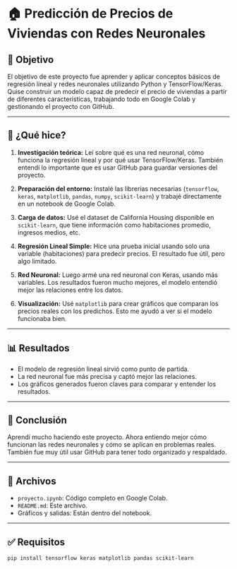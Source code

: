 # 🏠 Predicción de Precios de Viviendas con Redes Neuronales

## 🎯 Objetivo

El objetivo de este proyecto fue aprender y aplicar conceptos básicos de regresión lineal y redes neuronales utilizando Python y TensorFlow/Keras. Quise construir un modelo capaz de predecir el precio de viviendas a partir de diferentes características, trabajando todo en Google Colab y gestionando el proyecto con GitHub.

---

## 🔧 ¿Qué hice?

1. **Investigación teórica:** Leí sobre qué es una red neuronal, cómo funciona la regresión lineal y por qué usar TensorFlow/Keras. También entendí lo importante que es usar GitHub para guardar versiones del proyecto.

2. **Preparación del entorno:** Instalé las librerías necesarias (`tensorflow`, `keras`, `matplotlib`, `pandas`, `numpy`, `scikit-learn`) y trabajé directamente en un notebook de Google Colab.

3. **Carga de datos:** Usé el dataset de California Housing disponible en `scikit-learn`, que tiene información como habitaciones promedio, ingresos medios, etc.

4. **Regresión Lineal Simple:** Hice una prueba inicial usando solo una variable (habitaciones) para predecir precios. El resultado fue útil, pero algo limitado.

5. **Red Neuronal:** Luego armé una red neuronal con Keras, usando más variables. Los resultados fueron mucho mejores, el modelo entendió mejor las relaciones entre los datos.

6. **Visualización:** Usé `matplotlib` para crear gráficos que comparan los precios reales con los predichos. Esto me ayudó a ver si el modelo funcionaba bien.

---

## 📊 Resultados

- El modelo de regresión lineal sirvió como punto de partida.
- La red neuronal fue más precisa y captó mejor las relaciones.
- Los gráficos generados fueron claves para comparar y entender los resultados.

---

## 🧠 Conclusión

Aprendí mucho haciendo este proyecto. Ahora entiendo mejor cómo funcionan las redes neuronales y cómo se aplican en problemas reales. También fue muy útil usar GitHub para tener todo organizado y respaldado.

---

## 📁 Archivos

- `proyecto.ipynb`: Código completo en Google Colab.
- `README.md`: Este archivo.
- Gráficos y salidas: Están dentro del notebook.

---

## ✅ Requisitos

```bash
pip install tensorflow keras matplotlib pandas scikit-learn


